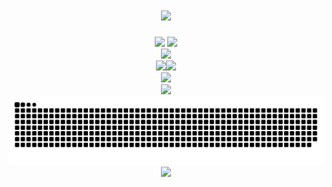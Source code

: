 
<h1 align="center">
  <a href="https://sunguoqi.com/">
    <img src="https://readme-typing-svg.herokuapp.com?color=%2336BCF7&lines=%E7%AE%80%E5%8D%95%E4%B8%8D%E5%85%88%E4%BA%8E%E5%A4%8D%E6%9D%82%EF%BC%8C%E8%80%8C%E6%98%AF%E5%9C%A8%E5%A4%8D%E6%9D%82%E4%B9%8B%E5%90%8E">
  </a>
</h1>

<div align="center">
<a title="yuque" target="_blank" href="https://www.yuque.com"><img src="https://img.shields.io/badge/author-Leo_Li-blue" ></a>  <img  src="https://visitor-badge.glitch.me/badge?page_id=Leo_2019&left_color=green&right_color=red" />
</div>   
    
<div align="center">
    <img src="https://metrics.lecoq.io/Leo-2019?template=classic&languages=1&introduction=1&reactions=1&followup=1&posts=1&languages.limit=8&languages.threshold=0%25&languages.colors=github&languages.sections=most-used&languages.indepth=false&languages.analysis.timeout=15&languages.categories=markup%2C%20programming&languages.recent.categories=markup%2C%20programming&languages.recent.load=300&languages.recent.days=14&followup.sections=repositories&followup.indepth=false&reactions.limit=200&reactions.limit.issues=100&reactions.limit.discussions=100&reactions.limit.discussions.comments=100&reactions.days=0&reactions.display=absolute&introduction.title=true&posts.descriptions=false&posts.covers=false&posts.limit=4&posts.user=.user.login&config.timezone=Asia%2FShanghai">
</div>

<div align="center">
<span>  </span>
<img ![这里写你的昵称's Most used languages](https://github-readme-stats.vercel.app/api/top-langs/?username=Leo-2019&layout=compact&hide_border=true&langs_count=10)height="170px" src="https://github-readme-stats.vercel.app/api?username=Leo-2019&show_icons=true&theme=radical" /><span></span><img height="140px" src="https://github-readme-stats.vercel.app/api/top-langs?username=Leo-2019&show_icons=true&count_private=true&theme=gotham" />
<span>  </span>
</div>



<div align="center">
    <img  src="https://github-readme-streak-stats.herokuapp.com/?user=Leo-2019&theme=dark" />
</div>

<div align="center">
    <img src="https://activity-graph.herokuapp.com/graph?username=Leo-2019&theme=nord" />
</div>

<div align="center"><img src="https://raw.githubusercontent.com/Leo-2019/Leo-2019/main/assets/github-contribution-grid-snake.svg" ></div>

<div align="center">
  <img  src="https://github-profile-trophy.vercel.app/?username=Leo-2019&theme=chalk" />
</div>


